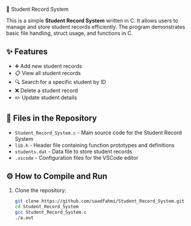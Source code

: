  📝 Student Record System

This is a simple **Student Record System** written in C. It allows users to manage and store student records efficiently. The program demonstrates basic file handling, struct usage, and functions in C.

## ✨ Features

- ➕ Add new student records  
- 📋 View all student records  
- 🔍 Search for a specific student by ID  
- ❌ Delete a student record  
- ✏️ Update student details  

## 📂 Files in the Repository

- `Student_Record_System.c` - Main source code for the Student Record System  
- `lib.h` - Header file containing function prototypes and definitions  
- `students.dat` - Data file to store student records  
- `.vscode` - Configuration files for the VSCode editor  

## ⚙️ How to Compile and Run

1. Clone the repository:

   ```bash
   git clone https://github.com/saadfahmi/Student_Record_System.git
   cd Student_Record_System
   gcc Student_Record_System.c
   ./a.out
